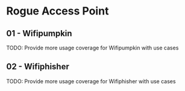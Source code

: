 # Rogue Access Point

## 01 - Wifipumpkin

TODO: Provide more usage coverage for Wifipumpkin with use cases

## 02 - Wifiphisher

TODO: Provide more usage coverage for Wifiphisher with use cases